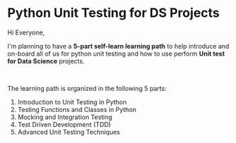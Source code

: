 # Python Unit Testing for DS Projects

Hi Everyone, 

I'm planning to have a **5-part self-learn learning path** to help introduce and on-board all of us for python unit testing and how to use perform **Unit test for Data Science** projects.

<br>

The learning path is organized in the following 5 parts:
 1. Introduction to Unit Testing in Python
 2. Testing Functions and Classes in Python
 3. Mocking and Integration Testing
 4. Test Driven Development (TDD)
 5. Advanced Unit Testing Techniques


